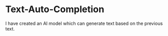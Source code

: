 # Text-Auto-Completion
I have created an AI model which can generate text based on the previous text.
